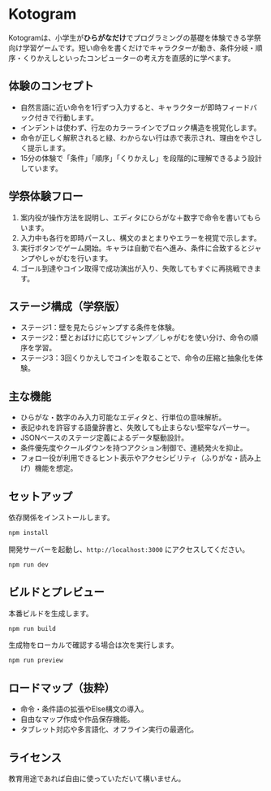# Kotogram

Kotogramは、小学生が**ひらがなだけ**でプログラミングの基礎を体験できる学祭向け学習ゲームです。短い命令を書くだけでキャラクターが動き、条件分岐・順序・くりかえしといったコンピューターの考え方を直感的に学べます。

## 体験のコンセプト
- 自然言語に近い命令を1行ずつ入力すると、キャラクターが即時フィードバック付きで行動します。
- インデントは使わず、行左のカラーラインでブロック構造を視覚化します。
- 命令が正しく解釈されると緑、わからない行は赤で表示され、理由をやさしく提示します。
- 15分の体験で「条件」「順序」「くりかえし」を段階的に理解できるよう設計しています。

## 学祭体験フロー
1. 案内役が操作方法を説明し、エディタにひらがな＋数字で命令を書いてもらいます。
2. 入力中も各行を即時パースし、構文のまとまりやエラーを視覚で示します。
3. 実行ボタンでゲーム開始。キャラは自動で右へ進み、条件に合致するとジャンプやしゃがむを行います。
4. ゴール到達やコイン取得で成功演出が入り、失敗してもすぐに再挑戦できます。

## ステージ構成（学祭版）
- ステージ1：壁を見たらジャンプする条件を体験。
- ステージ2：壁とおばけに応じてジャンプ／しゃがむを使い分け、命令の順序を学習。
- ステージ3：3回くりかえしでコインを取ることで、命令の圧縮と抽象化を体験。

## 主な機能
- ひらがな・数字のみ入力可能なエディタと、行単位の意味解析。
- 表記ゆれを許容する語彙辞書と、失敗しても止まらない堅牢なパーサー。
- JSONベースのステージ定義によるデータ駆動設計。
- 条件優先度やクールダウンを持つアクション制御で、連続発火を抑止。
- フォロー役が利用できるヒント表示やアクセシビリティ（ふりがな・読み上げ）機能を想定。

## セットアップ
依存関係をインストールします。

```powershell
npm install
```

開発サーバーを起動し、`http://localhost:3000` にアクセスしてください。

```powershell
npm run dev
```

## ビルドとプレビュー
本番ビルドを生成します。

```powershell
npm run build
```

生成物をローカルで確認する場合は次を実行します。

```powershell
npm run preview
```

## ロードマップ（抜粋）
- 命令・条件語の拡張やElse構文の導入。
- 自由なマップ作成や作品保存機能。
- タブレット対応や多言語化、オフライン実行の最適化。

## ライセンス
教育用途であれば自由に使っていただいて構いません。
